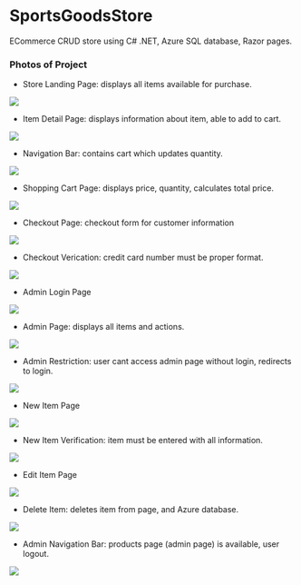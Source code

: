 # SportsGoodsStore

ECommerce CRUD store using C# .NET, Azure SQL database, Razor pages. 

### Photos of Project

- Store Landing Page: displays all items available for purchase.
  
![](https://github.com/romelt777/SportsGoodsStore/blob/main/SCREENSHOTS/home_page2.png)

- Item Detail Page: displays information about item, able to add to cart.
  
![](https://github.com/romelt777/SportsGoodsStore/blob/main/SCREENSHOTS/item_detail.png)

- Navigation Bar: contains cart which updates quantity. 
  
![](https://github.com/romelt777/SportsGoodsStore/blob/main/SCREENSHOTS/dynamic_cart.png)

- Shopping Cart Page: displays price, quantity, calculates total price.
  
![](https://github.com/romelt777/SportsGoodsStore/blob/main/SCREENSHOTS/shopping_cart.png)

- Checkout Page: checkout form for customer information
  
![](https://github.com/romelt777/SportsGoodsStore/blob/main/SCREENSHOTS/checkout_page.png)

- Checkout Verication: credit card number must be proper format.
  
![](https://github.com/romelt777/SportsGoodsStore/blob/main/SCREENSHOTS/checkout_verification.png)

- Admin Login Page
  
![](https://github.com/romelt777/SportsGoodsStore/blob/main/SCREENSHOTS/admin_login.png)

- Admin Page: displays all items and actions.
  
![](https://github.com/romelt777/SportsGoodsStore/blob/main/SCREENSHOTS/admin_page.png)

- Admin Restriction: user cant access admin page without login, redirects to login.

![](https://github.com/romelt777/SportsGoodsStore/blob/main/SCREENSHOTS/admin_verification.png)

- New Item Page
  
![](https://github.com/romelt777/SportsGoodsStore/blob/main/SCREENSHOTS/new_item.png)

- New Item Verification: item must be entered with all information.

![](https://github.com/romelt777/SportsGoodsStore/blob/main/SCREENSHOTS/create_verification.png)

- Edit Item Page
  
![](https://github.com/romelt777/SportsGoodsStore/blob/main/SCREENSHOTS/edit_item.png)

- Delete Item: deletes item from page, and Azure database. 
  
![](https://github.com/romelt777/SportsGoodsStore/blob/main/SCREENSHOTS/delete_item.png)

- Admin Navigation Bar: products page (admin page) is available, user logout.
  
![](https://github.com/romelt777/SportsGoodsStore/blob/main/SCREENSHOTS/after_admin_login.png)
